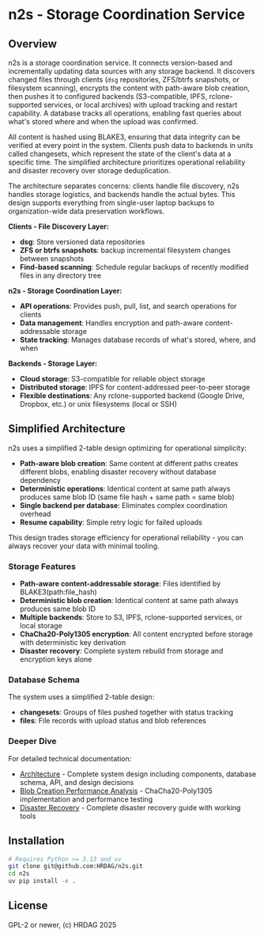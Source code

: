 <!-- 
  Author: PB & Claude
  Maintainer: PB
  Original date: 2025.06.08
  License: (c) HRDAG, 2025, GPL-2 or newer
 --> 

# n2s - Storage Coordination Service

## Overview

n2s is a storage coordination service. It connects version-based and incrementally updating data sources with any storage backend. It discovers changed files through clients (`dsg` repositories, ZFS/btrfs snapshots, or filesystem scanning), encrypts the content with path-aware blob creation, then pushes it to configured backends (S3-compatible, IPFS, rclone-supported services, or local archives) with upload tracking and restart capability. A database tracks all operations, enabling fast queries about what's stored where and when the upload was confirmed.

All content is hashed using BLAKE3, ensuring that data integrity can be verified at every point in the system. Clients push data to backends in units called changesets, which represent the state of the client's data at a specific time. The simplified architecture prioritizes operational reliability and disaster recovery over storage deduplication.

The architecture separates concerns: clients handle file discovery, n2s handles storage logistics, and backends handle the actual bytes. This design supports everything from single-user laptop backups to organization-wide data preservation workflows.

**Clients - File Discovery Layer:**
- **dsg**: Store versioned data repositories
- **ZFS or btrfs snapshots**: backup incremental filesystem changes between snapshots
- **Find-based scanning**: Schedule regular backups of recently modified files in any directory tree

**n2s - Storage Coordination Layer:**
- **API operations**: Provides push, pull, list, and search operations for clients
- **Data management**: Handles encryption and path-aware content-addressable storage
- **State tracking**: Manages database records of what's stored, where, and when

**Backends - Storage Layer:**
- **Cloud storage**: S3-compatible for reliable object storage
- **Distributed storage**: IPFS for content-addressed peer-to-peer storage
- **Flexible destinations**: Any rclone-supported backend (Google Drive, Dropbox, etc.) or unix filesystems (local or SSH)

## Simplified Architecture

n2s uses a simplified 2-table design optimizing for operational simplicity:
- **Path-aware blob creation**: Same content at different paths creates different blobs, enabling disaster recovery without database dependency
- **Deterministic operations**: Identical content at same path always produces same blob ID (same file hash + same path = same blob)
- **Single backend per database**: Eliminates complex coordination overhead
- **Resume capability**: Simple retry logic for failed uploads

This design trades storage efficiency for operational reliability - you can always recover your data with minimal tooling.

### Storage Features
- **Path-aware content-addressable storage**: Files identified by BLAKE3(path:file_hash)
- **Deterministic blob creation**: Identical content at same path always produces same blob ID
- **Multiple backends**: Store to S3, IPFS, rclone-supported services, or local storage  
- **ChaCha20-Poly1305 encryption**: All content encrypted before storage with deterministic key derivation
- **Disaster recovery**: Complete system rebuild from storage and encryption keys alone

### Database Schema

The system uses a simplified 2-table design:
- **changesets**: Groups of files pushed together with status tracking
- **files**: File records with upload status and blob references

### Deeper Dive

For detailed technical documentation:
- [Architecture](docs/architecture.md) - Complete system design including components, database schema, API, and design decisions
- [Blob Creation Performance Analysis](docs/blob-creation-performance-analysis.md) - ChaCha20-Poly1305 implementation and performance testing
- [Disaster Recovery](recovery/README.md) - Complete disaster recovery guide with working tools

## Installation

```bash
# Requires Python >= 3.13 and uv
git clone git@github.com:HRDAG/n2s.git
cd n2s
uv pip install -e .
```


## License

GPL-2 or newer, (c) HRDAG 2025
